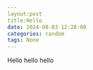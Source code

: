 ```yaml
---
layout:post
title:Hello
date: 2024-08-03 12:28:00
categories: random
tags: None
---
```


Hello hello hello